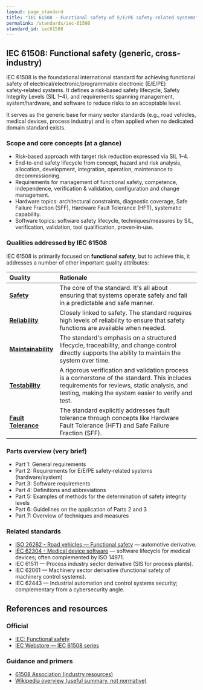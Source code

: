 ```yaml
---
layout: page_standard
title: "IEC 61508 - Functional safety of E/E/PE safety-related systems"
permalink: /standards/iec-61508
standard_id: iec61508
---
```


## IEC 61508: Functional safety (generic, cross-industry)

IEC 61508 is the foundational international standard for achieving functional safety of electrical/electronic/programmable electronic (E/E/PE) safety‑related systems. 
It defines a risk‑based safety lifecycle, Safety Integrity Levels (SIL 1–4), and requirements spanning management, system/hardware, and software to reduce risks to an acceptable level.

It serves as the generic base for many sector standards (e.g., road vehicles, medical devices, process industry) and is often applied when no dedicated domain standard exists.

### Scope and core concepts (at a glance)
- Risk‑based approach with target risk reduction expressed via SIL 1–4.
- End‑to‑end safety lifecycle from concept, hazard and risk analysis, allocation, development, integration, operation, maintenance to decommissioning.
- Requirements for management of functional safety, competence, independence, verification & validation, configuration and change management.
- Hardware topics: architectural constraints, diagnostic coverage, Safe Failure Fraction (SFF), Hardware Fault Tolerance (HFT), systematic capability.
- Software topics: software safety lifecycle, techniques/measures by SIL, verification, validation, tool qualification, proven‑in‑use.

### Qualities addressed by IEC 61508

IEC 61508 is primarily focused on **functional safety**, but to achieve this, it addresses a number of other important quality attributes:

| Quality | Rationale |
|:--- |:--- |
| **[Safety](/qualities/safety)** | The core of the standard. It's all about ensuring that systems operate safely and fail in a predictable and safe manner. |
| **[Reliability](/qualities/reliability)** | Closely linked to safety. The standard requires high levels of reliability to ensure that safety functions are available when needed. |
| **[Maintainability](/qualities/maintainability)** | The standard's emphasis on a structured lifecycle, traceability, and change control directly supports the ability to maintain the system over time. |
| **[Testability](/qualities/testability)** | A rigorous verification and validation process is a cornerstone of the standard. This includes requirements for reviews, static analysis, and testing, making the system easier to verify and test. |
| **[Fault Tolerance](/qualities/fault-tolerance)** | The standard explicitly addresses fault tolerance through concepts like Hardware Fault Tolerance (HFT) and Safe Failure Fraction (SFF). |


### Parts overview (very brief)
- Part 1: General requirements
- Part 2: Requirements for E/E/PE safety‑related systems (hardware/system)
- Part 3: Software requirements
- Part 4: Definitions and abbreviations
- Part 5: Examples of methods for the determination of safety integrity levels
- Part 6: Guidelines on the application of Parts 2 and 3
- Part 7: Overview of techniques and measures

### Related standards
- [ISO 26262 - Road vehicles — Functional safety](/standards/iso-26262) — automotive derivative.
- [IEC 62304 - Medical device software](/standards/iec-62304) — software lifecycle for medical devices; often complemented by ISO 14971.
- IEC 61511 — Process industry sector derivative (SIS for process plants).
- IEC 62061 — Machinery sector derivative (functional safety of machinery control systems).
- IEC 62443 — Industrial automation and control systems security; complementary from a cybersecurity angle.

## References and resources

### Official
- [IEC: Functional safety](https://www.iec.ch/functionalsafety)
- [IEC Webstore — IEC 61508 series](https://webstore.iec.ch/searchform?q=61508)

### Guidance and primers
- [61508 Association (industry resources)](https://www.61508.org/)
- [Wikipedia overview (useful summary, not normative)](https://en.wikipedia.org/wiki/IEC_61508)

